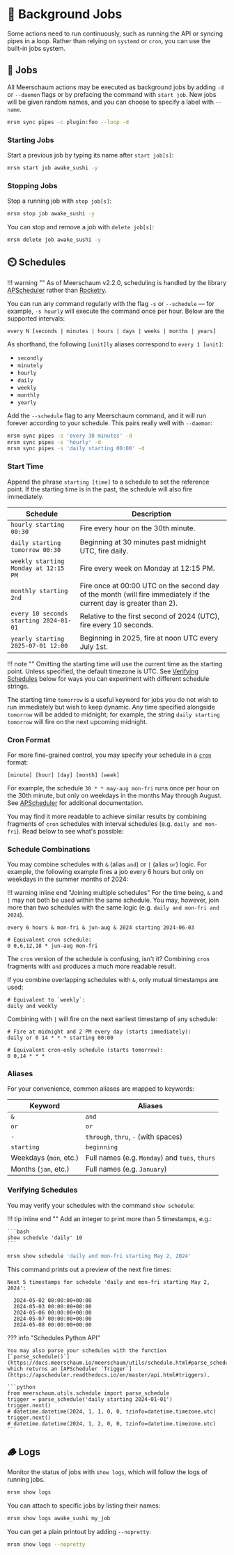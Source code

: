 <link rel="stylesheet" type="text/css" href="/assets/css/asciinema-player.css" />
<script src="/assets/js/asciinema-player.js"></script>

# 👷 Background Jobs

Some actions need to run continuously, such as running the API or syncing pipes in a loop. Rather than relying on `systemd` or `cron`, you can use the built-in jobs system.

<asciinema-player src="/assets/casts/jobs.cast" autoplay="true" loop="true" size="small" preload="true"></asciinema-player>

## 👔 Jobs

All Meerschaum actions may be executed as background jobs by adding `-d` or `--daemon` flags or by prefacing the command with `start job`. New jobs will be given random names, and you can choose to specify a label with `--name`.

```bash
mrsm sync pipes -c plugin:foo --loop -d
```

### Starting Jobs

Start a previous job by typing its name after `start job[s]`:

```bash
mrsm start job awake_sushi -y
```

### Stopping Jobs

Stop a running job with `stop job[s]`:

```bash
mrsm stop job awake_sushi -y
```

You can stop and remove a job with `delete job[s]`:

```bash
mrsm delete job awake_sushi -y
```


## ⏲️ Schedules

!!! warning ""
    As of Meerschaum v2.2.0, scheduling is handled by the library [APScheduler](https://apscheduler.readthedocs.io) rather than [Rocketry](https://rocketry.readthedocs.io/en/stable/condition_syntax/index.html).

You can run any command regularly with the flag `-s` or `--schedule` ― for example, `-s hourly` will execute the command once per hour. Below are the supported intervals:

```
every N [seconds | minutes | hours | days | weeks | months | years]
```

As shorthand, the following `[unit]ly` aliases correspond to `every 1 [unit]`:

  - `secondly`
  - `minutely`
  - `hourly`
  - `daily`
  - `weekly`
  - `monthly`
  - `yearly`

Add the `--schedule` flag to any Meerschaum command, and it will run forever according to your schedule. This pairs really well with `--daemon`:

```bash
mrsm sync pipes -s 'every 30 minutes' -d
mrsm sync pipes -s 'hourly' -d
mrsm sync pipes -s 'daily starting 00:00' -d
```


### Start Time

Append the phrase `starting [time]` to a schedule to set the reference point. If the starting time is in the past, the schedule will also fire immediately.

 Schedule | Description 
----------|-------------
 `hourly starting 00:30` | Fire every hour on the 30th minute.
 `daily starting tomorrow 00:30` | Beginning at 30 minutes past midnight UTC, fire daily.
 `weekly starting Monday at 12:15 PM` | Fire every week on Monday at 12:15 PM.
 `monthly starting 2nd` | Fire once at 00:00 UTC on the second day of the month (will fire immediately if the current day is greater than 2).
 `every 10 seconds starting 2024-01-01` | Relative to the first second of 2024 (UTC), fire every 10 seconds.
 `yearly starting 2025-07-01 12:00` | Beginning in 2025, fire at noon UTC every July 1st.

!!! note ""
    Omitting the starting time will use the current time as the starting point. Unless specified, the default timezone is UTC. See [Verifying Schedules](#verifying-schedules) below for ways you can experiment with different schedule strings.

The starting time `tomorrow` is a useful keyword for jobs you do not wish to run immediately but wish to keep dynamic. Any time specified alongside `tomorrow` will be added to midnight; for example, the string `daily starting tomorrow` will fire on the next upcoming midnight.

### Cron Format

For more fine-grained control, you may specify your schedule in a [`cron`](https://en.wikipedia.org/wiki/Cron) format:

```
[minute] [hour] [day] [month] [week]
```

For example, the schedule `30 * * may-aug mon-fri` runs once per hour on the 30th minute, but only on weekdays in the months May through August. See [APScheduler](https://apscheduler.readthedocs.io/en/master/api.html#apscheduler.triggers.cron.CronTrigger) for additional documentation.

You may find it more readable to achieve similar results by combining fragments of `cron` schedules with interval schedules (e.g. `daily and mon-fri`). Read below to see what's possible:

### Schedule Combinations

You may combine schedules with `&` (alias `and`) or `|` (alias `or`) logic. For example, the following example fires a job every 6 hours but only on weekdays in the summer months of 2024:

!!! warning inline end "Joining multiple schedules"
    For the time being, `&` and `|` may not both be used within the same schedule. You may, however, join more than two schedules with the same logic (e.g. `daily and mon-fri and 2024`).

```
every 6 hours & mon-fri & jun-aug & 2024 starting 2024-06-03

# Equivalent cron schedule:
0 0,6,12,18 * jun-aug mon-fri
```

The `cron` version of the schedule is confusing, isn't it? Combining `cron` fragments with `and` produces a much more readable result.

If you combine overlapping schedules with `&`, only mutual timestamps are used:

```
# Equivalent to `weekly`:
daily and weekly
```

Combining with `|` will fire on the next earliest timestamp of any schedule:

```
# Fire at midnight and 2 PM every day (starts immediately):
daily or 0 14 * * * starting 00:00

# Equivalent cron-only schedule (starts tomorrow):
0 0,14 * * *
```

### Aliases

For your convenience, common aliases are mapped to keywords:

 Keyword | Aliases 
---------|---------
 `&` | `and` 
 `or` | `or` 
 `-` | ` through `, ` thru `, ` - ` (with spaces)
 `starting` | `beginning`
 Weekdays (`mon`, etc.) | Full names (e.g. `Monday`) and `tues`, `thurs` 
 Months (`jan`, etc.) | Full names (e.g. `January`) 


### Verifying Schedules

You may verify your schedules with the command `show schedule`:

!!! tip inline end ""
    Add an integer to print more than 5 timestamps, e.g.:

    ```bash
    show schedule 'daily' 10
    ```

```bash
mrsm show schedule 'daily and mon-fri starting May 2, 2024'
```

This command prints out a preview of the next fire times:

```
Next 5 timestamps for schedule 'daily and mon-fri starting May 2, 2024':

  2024-05-02 00:00:00+00:00
  2024-05-03 00:00:00+00:00
  2024-05-06 00:00:00+00:00
  2024-05-07 00:00:00+00:00
  2024-05-08 00:00:00+00:00
```

??? info "Schedules Python API"

    You may also parse your schedules with the function [`parse_schedule()`](https://docs.meerschaum.io/meerschaum/utils/schedule.html#parse_schedule), which returns an [APScheduler `Trigger`](https://apscheduler.readthedocs.io/en/master/api.html#triggers).

    ```python
    from meerschaum.utils.schedule import parse_schedule
    trigger = parse_schedule('daily starting 2024-01-01')
    trigger.next()
    # datetime.datetime(2024, 1, 1, 0, 0, tzinfo=datetime.timezone.utc)
    trigger.next()
    # datetime.datetime(2024, 1, 2, 0, 0, tzinfo=datetime.timezone.utc)
    ```

## 🪵 Logs

Monitor the status of jobs with `show logs`, which will follow the logs of running jobs.

```bash
mrsm show logs
```

You can attach to specific jobs by listing their names:

```bash
mrsm show logs awake_sushi my_job
```

You can get a plain printout by adding `--nopretty`:

```bash
mrsm show logs --nopretty
```


